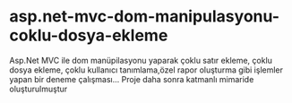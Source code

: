 # asp.net-mvc-dom-manipulasyonu-coklu-dosya-ekleme
Asp.Net MVC ile dom manüpilasyonu yaparak çoklu satır ekleme, çoklu dosya ekleme,
çoklu kullanıcı tanımlama,özel rapor oluşturma gibi işlemler yapan bir deneme çalışması...
Proje daha sonra katmanlı mimaride oluşturulmuştur
